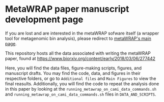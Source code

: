 # MetaWRAP paper manuscript development page
If you are lost and are interested in the metaWRAP sofware itself (a wrapper tool for metagenomic bin analysis), please redirect to [metaWRAP's main page](https://github.com/ursky/metaWRAP).

This repository hosts all the data associated with writing the metaWRAP paper, found at https://www.biorxiv.org/content/early/2018/03/06/277442

Here, you will find the data files, figure-making scripts, figures, and manuscript drafts. You may find the code, data, and figures in their respective folders, or go to `Additional files` and `Main Figures` to view the final reasults. Additionally, you will find the code to repeat the analysis done in this paper by looking at the `running_metawrap_on_cami_data_commands.sh` and `running_metawrap_on_cami_data_commands.sh` files in `DATA_AND_SCRIPTS`.
